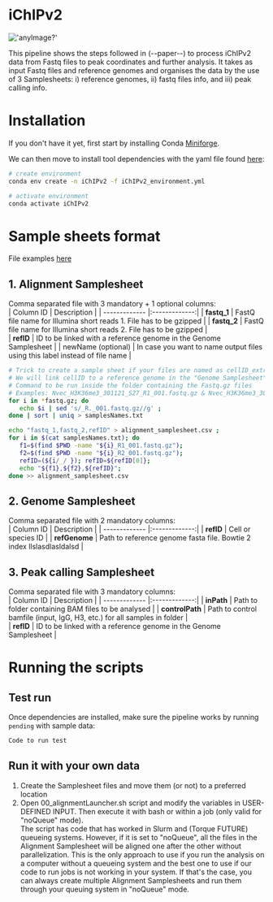 # iChIPv2

!['anyImage?'](./img/logo.png)

This pipeline shows the steps followed in (--paper--) to process iChIPv2 data from Fastq files to peak coordinates and further analysis.
It takes as input Fastq files and reference genomes and organises the data by the use of 3 Samplesheets: i) reference genomes, ii) fastq files info, and iii) peak calling info.

# Installation  
If you don't have it yet, first start by installing Conda [Miniforge](https://github.com/conda-forge/miniforge#miniforge).

We can then move to install tool dependencies with the yaml file found [here](iChIPv2_environment.yml):

```bash
# create environment
conda env create -n iChIPv2 -f iChIPv2_environment.yml

# activate environment
conda activate iChIPv2
```

# Sample sheets format
File examples [here](examples/sampleSheets)
## 1. Alignment Samplesheet
Comma separated file with 3 mandatory + 1 optional columns:  
| Column ID        | Description          | 
| ------------- |:-------------:|
| **fastq_1**      | FastQ file name for Illumina short reads 1. File has to be gzipped | 
| **fastq_2**     | FastQ file name for Illumina short reads 2. File has to be gzipped     |  
| **refID** | ID to be linked with a reference genome in the Genome Samplesheet    |
| newName (optional) |  In case you want to name output files using this label instead of file name    |

 ```bash
# Trick to create a sample sheet if your files are named as cellID_extra?_S[1-9].R[12]_001.fastq.gz
# We will link cellID to a reference genome in the "Genome Samplesheet"
# Command to be run inside the folder containing the Fastq.gz files
# Examples: Nvec_H3K36me3_301121_S27_R1_001.fastq.gz & Nvec_H3K36me3_301121_S27_R2_001.fastq.gz
for i in *fastq.gz; do
    echo $i | sed 's/_R._001.fastq.gz//g' ;
done | sort | uniq > samplesNames.txt

echo "fastq_1,fastq_2,refID" > alignment_samplesheet.csv ;
for i in $(cat samplesNames.txt); do 
    f1=$(find $PWD -name "${i}_R1_001.fastq.gz");
    f2=$(find $PWD -name "${i}_R2_001.fastq.gz");
    refID=(${i/_/ }); refID=${refID[0]};
    echo "${f1},${f2},${refID}";
done >> alignment_samplesheet.csv
```

## 2. Genome Samplesheet
Comma separated file with 2 mandatory columns:  
| Column ID        | Description          | 
| ------------- |:-------------:|
| **refID**      | Cell or species ID | 
| **refGenome**     | Path to reference genome fasta file. Bowtie 2 index llslasdlasldalsd    |  


## 3. Peak calling Samplesheet
Comma separated file with 3 mandatory columns:  
| Column ID        | Description          | 
| ------------- |:-------------:|
| **inPath**      | Path to folder containing BAM files to be analysed | 
| **controlPath**     | Path to control bamfile (input, IgG, H3, etc.) for all samples in folder   |  
| **refID** | ID to be linked with a reference genome in the Genome Samplesheet  |


# Running the scripts
## Test run
Once dependencies are installed, make sure the pipeline works by running `pending` with sample data:

```bash
Code to run test
```

## Run it with your own data
1. Create the Samplesheet files and move them (or not) to a preferred location
2. Open 00_alignmentLauncher.sh script and modify the variables in USER-DEFINED INPUT. Then execute it with bash or within a job (only valid for "noQueue" mode).  
   The script has code that has worked in Slurm and (Torque FUTURE) queueing systems. However, if it is set to "noQueue", all the files in the Alignment Samplesheet will be aligned one after the other without parallelization. This is the only approach to use if you run the analysis on a computer without a queueing system and the best one to use if our code to run jobs is not working in your system. If that's the case, you can always create multiple Alignment Samplesheets and run them through your queuing system in "noQueue" mode.
